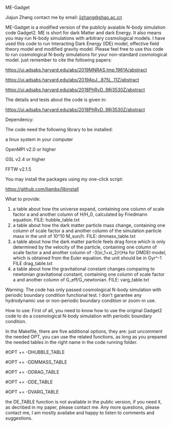 ME-Gadget

Jiajun Zhang
contact me by email: jjzhang@shao.ac.cn

ME-Gadget is a modified version of the publicly avaiable N-body simulation code Gadget2.
ME is short for dark Matter and dark Energy.
It also means you may run N-body simulations with arbitrary cosmological models.
I have used this code to run Interacting Dark Energy (IDE) model, effective field theory model and modified gravity model.
Please feel free to use this code to run cosmological N-body simulations for your non-standard cosmological model.
just remember to cite the following papers:

https://ui.adsabs.harvard.edu/abs/2019MNRAS.tmp.1961A/abstract

https://ui.adsabs.harvard.edu/abs/2019ApJ...875L..11Z/abstract

https://ui.adsabs.harvard.edu/abs/2018PhRvD..98j3530Z/abstract

The details and tests about the code is given in:

https://ui.adsabs.harvard.edu/abs/2018PhRvD..98j3530Z/abstract

Dependency:

The code need the following library to be installed:

a linux system in your computer

OpenMPI v2.0 or higher

GSL v2.4 or higher

FFTW v2.1.5

You may install the packages using my one-click script:

https://github.com/liambx/libinstall


What to provide:
1. a table about how the universe expand, containing one column of scale factor a and another column of H/H_0, calculated by Friedmann equation. FILE: hubble_table.txt
2. a table about how the dark matter particle mass change, containing one column of scale factor a and another column of the simulation particle mass in the unit of 10^10 M_sun/h. FILE: dmmass_table.txt
3. a table about how the dark matter particle feels drag force which is only determined by the velocity of the particle, containing one column of scale factor a and another column of -3(xi_1+xi_2/r)Ha for DMDEI model, which is obtained from the Euler equation. the unit should be in Gyr^-1 FILE drag_table.txt
4. a table about how the gravitational constant changes comparing to newtonian gravitational constant, containing one column of scale factor a and another column of G_eff/G_newtonian. FILE: varg_table.txt 

Warning:
The code has only passed cosmological N-body simulation with periodic boundary condition functional test.
I don't garantee any hydrodynamic use or non-periodic boundary condition or zoom-in use.

How to use:
First of all, you need to know how to use the original Gadget2 code to do a cosmological N-body simulation with periodic boundary condition.

In the Makefile, there are five additional options, they are:
just uncomment the needed OPT, you can use the related functions, as long as you prepared the needed tables in the right name in the code running folder.

#OPT   +=  -DHUBBLE_TABLE 

#OPT   +=  -DDMMASS_TABLE 

#OPT   +=  -DDRAG_TABLE

#OPT   +=  -DDE_TABLE 

#OPT   +=  -DVARG_TABLE 

the DE_TABLE function is not available in the public version, if you need it, as decribed in my paper, please contact me.
Any more questions, please contact me, I am mostly availabe and happy to listen to comments and suggestions.

